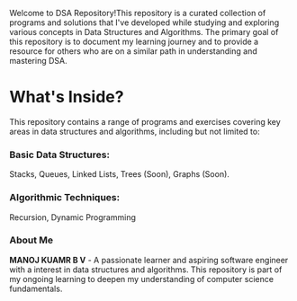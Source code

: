Welcome to DSA Repository!This repository is a curated collection of programs and solutions that I've developed while studying and exploring various concepts in Data Structures and Algorithms. The primary goal of this repository is to document my learning journey and to provide a resource for others who are on a similar path in understanding and mastering DSA.


# **What's Inside?**
This repository contains a range of programs and exercises covering key areas in data structures and algorithms, including but not limited to:

### ****Basic Data Structures**:** 
Stacks,
Queues,
Linked Lists,
Trees (Soon),
Graphs (Soon).


### **Algorithmic Techniques:** 
Recursion, Dynamic Programming

### **About Me**

**MANOJ KUAMR B V** -  A passionate learner and aspiring software engineer with a interest in data structures and algorithms. This repository is part of my ongoing learning to deepen my understanding of computer science fundamentals.
